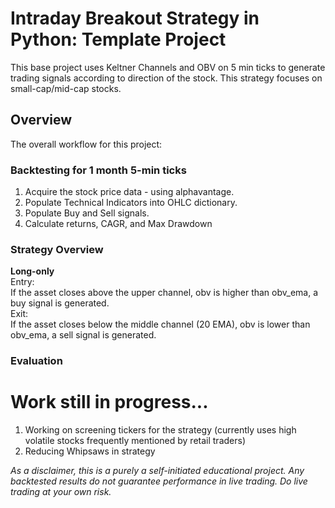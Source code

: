# Intraday Breakout Strategy in Python: Template Project

This base project uses Keltner Channels and OBV on 5 min ticks to generate trading signals according to direction of the stock. This strategy focuses on small-cap/mid-cap stocks.

## Overview

The overall workflow for this project:
### Backtesting for 1 month 5-min ticks
1. Acquire the stock price data - using alphavantage.
2. Populate Technical Indicators into OHLC dictionary.
3. Populate Buy and Sell signals.
4. Calculate returns, CAGR, and Max Drawdown

### Strategy Overview
**Long-only**  
Entry:  
If the asset closes above the upper channel, obv is higher than obv_ema, a buy signal is generated.  
Exit:  
If the asset closes below the middle channel (20 EMA), obv is lower than obv_ema, a sell signal is generated. 

### Evaluation



# Work still in progress...
1. Working on screening tickers for the strategy (currently uses high volatile stocks frequently mentioned by retail traders)
2. Reducing Whipsaws in strategy

*As a disclaimer, this is a purely a self-initiated educational project. Any backtested results do not guarantee performance in live trading. Do live trading at your own risk.*
